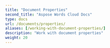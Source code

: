 ```yaml
---
title: "Document Properties"
second_title: "Aspose Words Cloud Docs"
type: docs
url: /documents/properties/
aliases: [/working-with-document-properties/]
description: "Work with document properties"
weight: 20
---
```


